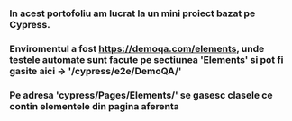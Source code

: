 ### In acest portofoliu am lucrat la un mini proiect bazat pe Cypress. 
### Enviromentul a fost https://demoqa.com/elements, unde testele automate sunt facute pe sectiunea 'Elements' si pot fi gasite aici -> '/cypress/e2e/DemoQA/' 
### Pe adresa 'cypress/Pages/Elements/' se gasesc clasele ce contin elementele din pagina aferenta

